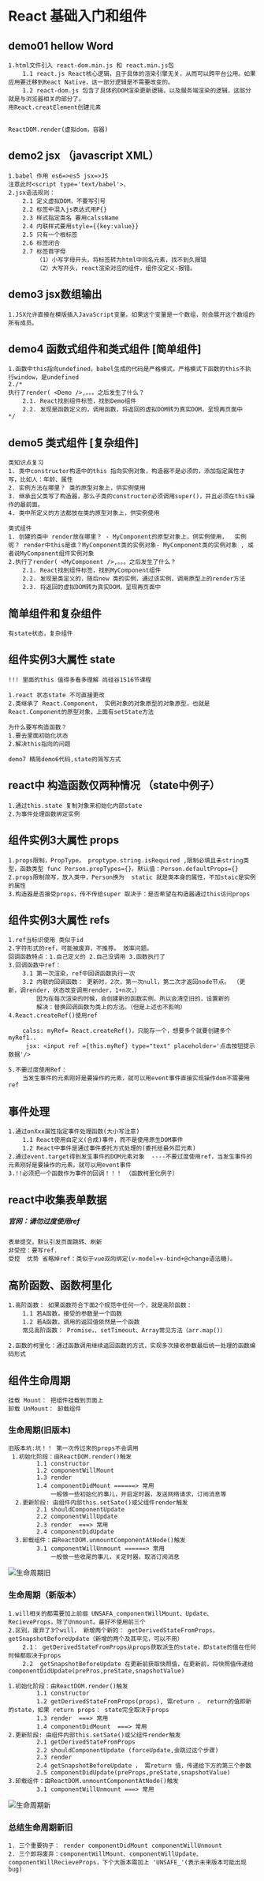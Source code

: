 # React 基础入门和组件

## demo01 hellow Word 
    1.html文件引入 react-dom.min.js 和 react.min.js包
        1.1 react.js React核心逻辑，且于具体的渲染引擎无关，从而可以跨平台公用。如果应用要迁移到React Native，这一部分逻辑是不需要改变的。
        1.2 react-dom.js 包含了具体的DOM渲染更新逻辑，以及服务端渲染的逻辑，这部分就是与浏览器相关的部分了。
    用React.creatElement创建元素


    ReactDOM.render(虚拟dom，容器)
## demo2 jsx （javascript XML）
    1.babel 作用 es6=>es5 jsx=>JS
    注意此时<script type='text/babel'>、
    2.jsx语法规则：
        2.1 定义虚拟DOM，不要写引号
        2.2 标签中混入js表达式用P{}
        2.3 样式指定类名 要用calssName
        2.4 内联样式要用style={{key:value}}
        2.5 只有一个根标签
        2.6 标签闭合
        2.7 标签首字母
            （1）小写字母开头，将标签转为html中同名元素，找不到久报错
            （2）大写开头，react渲染对应的组件，组件没定义-报错。

## demo3   jsx数组输出
    1.JSX允许直接在模版插入JavaScript变量。如果这个变量是一个数组，则会展开这个数组的所有成员。

## demo4 函数式组件和类式组件 [简单组件]
    1.函数中this指向undefined，babel生成的代码是严格模式，严格模式下函数的this不执行window，是undefined
    2./* 
    执行了render( <Demo />,。。。之后发生了什么？
        2.1. React找到组件标签，找到Demo组件
        2.2. 发现是函数定义的，调用函数，将返回的虚拟DOM转为真实DOM，呈现再页面中
    */

## demo5 类式组件  [复杂组件]
    类知识点复习
    1. 类中constructor构造中的this 指向实例对象，构造器不是必须的，添加指定属性才写，比如人：年龄、属性
    2. 实例方法在哪里？ 类的原型对象上，供实例使用
    3. 继承且父类写了构造器，那么子类的constructor必须调用super()，并且必须在this操作的最前面。
    4. 类中所定义的方法都放在类的原型对象上，供实例使用

    类式组件
    1. 创建的类中 render放在哪里？ - MyComponent的原型对象上，供实例使用，  实例呢？ render中this是谁？MyComponent类的实例对象- MyComponent类的实例对象 , 或者说MyComponent组件实例对象
    2.执行了render( <MyComponent />,。。。之后发生了什么？
        2.1. React找到组件标签，找到MyComponent组件
        2.2. 发现是类定义的，随后new 类的实例，通过该实例，调用原型上的render方法
        2.3. 将返回的虚拟DOM转为真实DOM，呈现再页面中

## 简单组件和复杂组件
    有state状态，复杂组件

## 组件实例3大属性  state
    !!! 里面的this 值得多看多理解 尚硅谷1516节课程

    1.react 状态state 不可直接更改
    2.类继承了 React.Component， 实例对象的对象原型的对象原型，也就是React.Component的原型对象，上面有setState方法

    为什么要写构造函数？
    1.要去里面初始化状态
    2.解决this指向的问题

    demo7 精简demo6代码,state的简写方式

## react中 构造函数仅两种情况 （state中例子）
    1.通过this.state 复制对象来初始化内部state
    2.为事件处理函数绑定实例

## 组件实例3大属性 props
    1.props限制，PropType， proptype.string.isRequired ,限制必填且未string类型，函数类型 func Person.propTypes={}。默认值：Person.defaultProps={}
    2.props限制简写，放入类中，Person换为  static 就是类本身的属性，不加staic是实例的属性
    3.构造器是否接受props，传不传给super 取决于：是否希望在构造器通过this访问props

## 组件实例3大属性 refs
    1.ref当标识使用 类似于id
    2.字符形式的ref，可能被废弃，不推荐。 效率问题。
    回调函数特点：1.自己定义的 2.自己没调用 3.函数执行了
    3.回调函数中ref：
        3.1 第一次渲染，ref中回调函数执行一次
        3.2 内联的回调函数： 更新时，2次，第一次null，第二次才返回node节点。 （更新，调render，状态改变调用render，1+n次，）
            因为在每次渲染的时候，会创建新的函数实例，所以会清空旧的，设置新的
            解决：替换回调函数为类上的方法。（但是上述也不影响）
    4.React.createRef()使用ref

        calss: myRef= React.createRef()，只能存一个，想要多个就要创建多个 myRef1..
         jsx: <input ref ={this.myRef} type="text" placeholder='点击按钮提示数据'/>

    5.不要过度使用Ref：
        当发生事件的元素刚好是要操作的元素，就可以用event事件直接实现操作dom不需要用ref
## 事件处理

    1.通过onXxx属性指定事件处理函数(大小写注意)
        1.1 React使用自定义(合成)事件，而不是使用原生DOM事件
        1.2 React中事件是通过事件委托方式处理的(委托给最外层元素)
    2.通过event.target得到发生事件的DOM元素对象  ----不要过度使用ref，当发生事件的元素刚好是要操作的元素，就可以用event事件
    3.!!必须把一个函数作为事件的回调！！！ （函数柯里化例子）

## react中收集表单数据 
##### **官网：请勿过度使用ref**
    表单提交，默认引发页面跳转、刷新
    非受控：要写ref.  
    受控  优势 省略掉ref：类似于vue双向绑定(v-model=v-bind+@change语法糖)。

## 高阶函数、函数柯里化
    1.高阶函数： 如果函数符合下面2个规范中任何一个，就是高阶函数：
        1.1 若A函数，接受的参数是一个函数
        1.2 若A函数，调用的返回值依然是一个函数
        常见高阶函数： Promise，、setTimeout、Array常见方法（arr.map()）

    2.函数的柯里化：通过函数调用继续返回函数的方式，实现多次接收参数最后统一处理的函数编码形式

## 组件生命周期
    挂载 Mount： 把组件挂载到页面上
    卸载 UnMount： 卸载组件

### 生命周期(旧版本)
    旧版本坑:坑！！ 第一次传过来的props不会调用
     1.初始化阶段：由ReactDOM.render()触发
            1.1 constructor
            1.2 componentWillMount
            1.3 render
            1.4 componentDidMount ======> 常用
                一般做一些初始化的事儿，开启定时器，发送网络请求，订阅消息等
      2.更新阶段: 由组件内部this.setSate()或父组件render触发
            2.1 shouldComponentUpdate
            2.2 componentWillUpdate
            2.3 render  ===> 常用
            2.4 componentDidUpdate
      3.卸载组件：由ReactDOM.unmountComponentAtNode()触发
            3.1 componentWillUnmount ======> 常用
                一般做一些收尾的事儿，关定时器，取消订阅消息

![生命周期旧](./pic/%E7%94%9F%E5%91%BD%E5%91%A8%E6%9C%9F%E6%97%A7.jpg)

### 生命周期（新版本）
    1.will相关的都需要加上前缀 UNSAFA_componentWillMount、Update、RecieveProps，除了Unmount。最好不使用前三个
    2.区别，废弃了3个will， 新增两个新的： getDerivedStateFromProps，getSnapshotBeforeUpdate（新增的两个及其罕见，可以不用）
        2.1： getDerivedStateFromProps从props获取派生的state，即state的值在任何时候都取决于props
        2.2  getSnapshotBeforeUpdate 在更新前获取快照值，在更新前，将快照值传递给componentDidUpdate(prePros,preState,snapshotValue)

    1.初始化阶段：由ReactDOM.render()触发
            1.1 constructor
            1.2 getDerivedStateFromProps(props), 需return ， return的值即新的state，如果 return props： state完全取决于props
            1.3 render  ===> 常用
            1.4 componentDidMount  ===> 常用
    2.更新阶段: 由组件内部this.setSate()或父组件render触发
            2.1 getDerivedStateFromProps 
            2.2 shouldComponentUpdate (forceUpdate,会跳过这个步骤)
            2.3 render
            2.4 getSnapshotBeforeUpdate ， 需return 值，传递给下方的第三个参数
            2.5 componentDidUpdate(preProps,preState,snapshotValue)
    3.卸载组件：由ReactDOM.unmountComponentAtNode()触发
            3.1 componentWillUnmount ===> 常用


![生命周期新](./pic/%E7%94%9F%E5%91%BD%E5%91%A8%E6%9C%9F%E6%96%B0.jpg)

### 总结生命周期新旧
    1. 三个重要钩子： render componentDidMount componentWillUnmount
    2. 三个即将废弃：componentWillMount、componentWillUpdate、componentWillRecieveProps，下个大版本需加上 'UNSAFE_'(表示未来版本可能出现bug)
